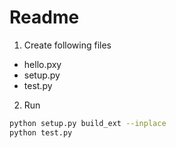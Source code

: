 # Readme

1. Create following files
* hello.pxy
* setup.py
* test.py

2. Run
```bash
python setup.py build_ext --inplace
python test.py
```